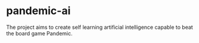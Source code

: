 # pandemic-ai
The project aims to create self learning artificial intelligence capable to beat the board game Pandemic.

